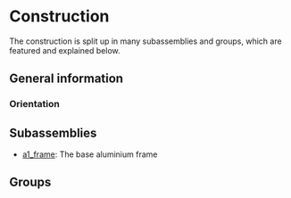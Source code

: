# Construction

The construction is split up in many subassemblies and groups, which are featured and explained below.

## General information

### Orientation



## Subassemblies

- [a1_frame](./a1_frame/): The base aluminium frame

## Groups

